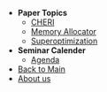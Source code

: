 * **Paper Topics**
  * [CHERI](cheri.html)
  * [Memory Allocator](memory-allocator.html)
  * [Superoptimization](superoptimization.html)
* **Seminar Calender**
  * [Agenda](agenda.html)
* [Back to Main](#/)
* [About us](about.html)